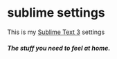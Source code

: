 # sublime settings

This is my [Sublime Text 3](http://www.sublimetext.com/3) settings

##### The stuff you need to feel at home.
